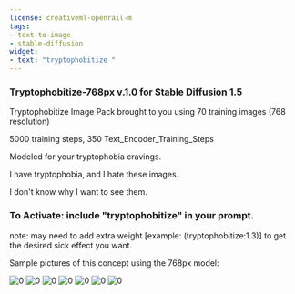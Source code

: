 ```yaml
---
license: creativeml-openrail-m
tags:
- text-to-image
- stable-diffusion
widget:
- text: "tryptophobitize "
---
```

### Tryptophobitize-768px v.1.0 for Stable Diffusion 1.5 
Tryptophobitize Image Pack brought to you using 70 training images (768 resolution)  

5000 training steps, 350 Text_Encoder_Training_Steps

Modeled for your tryptophobia cravings.

I have tryptophobia, and I hate these images.  

I don't know why I want to see them.

### To Activate: include "tryptophobitize" in your prompt.

note: may need to add extra weight [example: (tryptophobitize:1.3)] to get the desired sick effect you want.

Sample pictures of this concept using the 768px model:

![0](https://huggingface.co/plasmo/tryptophobitize-768px/resolve/main/sample_images/00274.jpg)
![0](https://huggingface.co/plasmo/tryptophobitize-768px/resolve/main/sample_images/00271.jpg)
![0](https://huggingface.co/plasmo/tryptophobitize-768px/resolve/main/sample_images/00272.jpg)
![0](https://huggingface.co/plasmo/tryptophobitize-768px/resolve/main/sample_images/00277.jpg)
![0](https://huggingface.co/plasmo/tryptophobitize-768px/resolve/main/sample_images/00279.jpg)
![0](https://huggingface.co/plasmo/tryptophobitize-768px/resolve/main/sample_images/00282.jpg)
![0](https://huggingface.co/plasmo/tryptophobitize-768px/resolve/main/sample_images/00283.jpg)
    
